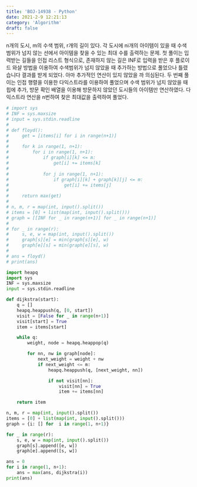 ```yaml
---
title: 'BOJ-14938 - Python'
date: 2021-2-9 12:21:13
category: 'Algorithm'
draft: false
---
```

n개의 도시, m의 수색 범위, r개의 길이 있다. 각 도시에 ni개의 아이템이 있을 때 수색 범위가 넘지 않는 선에서 아이템을 찾을 수 있는 최대 수를 출력하는 문제. 첫 풀이는 입력받는 길들을 인접 리스트 형식으로, 존재하지 않는 길은 INF로 입력을 받은 후 플로이드 와샬 방법을 이용하여 수색범위가 넘지 않았을 때 추가하는 방법으로 풀었으나 틀렸습니다 결과를 받게 되었다. 아마 추가적인 연산이 있지 않았을 까 의심된다. 두 번째 풀이는 인접 행렬을 이용한 다익스트라를 이용하여 풀었으며 수색 범위가 넘지 않았을 때 힙에 추가, 방문 확인 배열을 이용해 방문하지 않았던 도시들의 아이템만 연산하였다. 다익스트라 연산을 n번하여 찾은 최대값을 출력하여 풀었다.
```python
# import sys
# INF = sys.maxsize
# input = sys.stdin.readline
#
# def floyd():
#     get = [items[i] for i in range(n+1)]
#
#     for k in range(1, n+1):
#         for i in range(1, n+1):
#             if graph[i][k] <= m:
#                 get[i] += items[k]
#
#             for j in range(1, n+1):
#                 if graph[i][k] + graph[k][j] <= m:
#                     get[i] += items[j]
#
#     return max(get)
#
# n, m, r = map(int, input().split())
# items = [0] + list(map(int, input().split()))
# graph = [[INF for _ in range(n+1)] for _ in range(n+1)]
#
# for _ in range(r):
#     s, e, w = map(int, input().split())
#     graph[s][e] = min(graph[s][e], w)
#     graph[e][s] = min(graph[e][s], w)
#
# ans = floyd()
# print(ans)

import heapq
import sys
INF = sys.maxsize
input = sys.stdin.readline

def dijkstra(start):
    q = []
    heapq.heappush(q, [0, start])
    visit = [False for _ in range(n+1)]
    visit[start] = True
    item = items[start]

    while q:
        weight, node = heapq.heappop(q)

        for nn, nw in graph[node]:
            next_weight = weight + nw
            if next_weight <= m:
                heapq.heappush(q, [next_weight, nn])

                if not visit[nn]:
                    visit[nn] = True
                    item += items[nn]

    return item

n, m, r = map(int, input().split())
items = [0] + list(map(int, input().split()))
graph = {i: [] for  i in range(1, n+1)}

for _ in range(r):
    s, e, w = map(int, input().split())
    graph[s].append([e, w])
    graph[e].append([s, w])

ans = 0
for i in range(1, n+1):
    ans = max(ans, dijkstra(i))
print(ans)

```